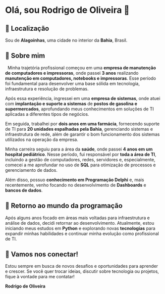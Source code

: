 # Olá, sou Rodrigo de Oliveira 👋

## 📍 Localização
Sou de **Alagoinhas**, uma cidade no interior da **Bahia**, Brasil.

## 💼 Sobre mim

  Minha trajetória profissional começou em uma **empresa de manutenção de computadores e impressoras**, onde passei **3 anos** realizando **manutenção em computadores, notebooks e impressoras**. Esse período foi fundamental para desenvolver uma base sólida em tecnologia, infraestrutura e resolução de problemas.

Após essa experiência, ingressei em uma **empresa de sistemas**, onde atuei com **implantação e suporte a sistemas** de **postos de gasolina e supermercados**, aprofundando meus conhecimentos em soluções de TI aplicadas a diferentes tipos de negócios.

Em seguida, trabalhei por **dois anos em uma farmácia**, fornecendo suporte de TI para **20 unidades espalhadas pela Bahia**, gerenciando sistemas e infraestrutura de rede, além de garantir o bom funcionamento dos sistemas utilizados na operação da empresa.

Minha carreira seguiu para a área da **saúde**, onde passei **4 anos em um hospital pediátrico**. Nesse período, fui responsável por **toda a área de TI**, incluindo a gestão de computadores, redes, servidores e, especialmente, comecei a me aprofundar no uso de **SQL** para otimização de processos e gerenciamento de dados.

Além disso, possuo **conhecimento em Programação Delphi** e, mais recentemente, venho focando no desenvolvimento de **Dashboards** e **bancos de dados**.

## 🔄 Retorno ao mundo da programação

Após alguns anos focado em áreas mais voltadas para infraestrutura e análise de dados, decidi retornar ao desenvolvimento. Atualmente, estou iniciando meus estudos em **Python** e explorando novas **tecnologias** para expandir minhas habilidades e continuar minha evolução como profissional de TI.

## 💬 Vamos nos conectar!

Estou sempre em busca de novos desafios e oportunidades para aprender e crescer. Se você quer trocar ideias, discutir sobre tecnologia ou projetos, fique à vontade para me contatar!

**Rodrigo de Oliveira**  


